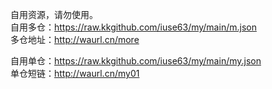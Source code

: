 自用资源，请勿使用。<br>
自用多仓：https://raw.kkgithub.com/iuse63/my/main/m.json<br>
多仓地址：http://waurl.cn/more<br>

自用单仓：https://raw.kkgithub.com/iuse63/my/main/my.json<br>
单仓短链：http://waurl.cn/my01<br>



